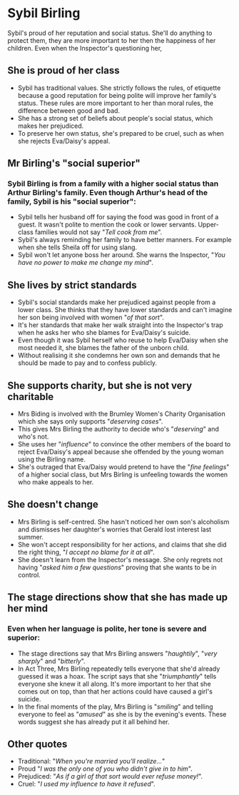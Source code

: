 # Sybil Birling

Sybil's proud of her reputation and social status. She'll do anything to protect them, they are more important to her then the happiness of her children. Even when the Inspector's questioning her,

## She is proud of her class

- Sybil has traditional values. She strictly follows the rules, of etiquette because a good reputation for being polite will improve her family's status. These rules are more important to her than moral rules, the difference between good and bad.
- She has a strong set of beliefs about people's social status, which makes her prejudiced.
- To preserve her own status, she's prepared to be cruel, such as when she rejects Eva/Daisy's appeal.

## Mr Birling's "social superior"

### Sybil Birling is from a family with a higher social status than Arthur Birling's family. Even though Arthur's head of the family, Sybil is his "social superior":

- Sybil tells her husband off for saying the food was good in front of a guest. It wasn't polite to mention the cook or lower servants. Upper-class families would not say "_Tell cook from me_".
- Sybil's always reminding her family to have better manners. For example when she tells Sheila off for using slang.
- Sybil won't let anyone boss her around. She warns the Inspector, "_You have no power to make me change my mind_".

## She lives by strict standards

- Sybil's social standards make her prejudiced against people from a lower class. She thinks that they have lower standards and can't imagine her son being involved with women "_of that sort_".
- It's her standards that make her walk straight into the Inspector's trap when he asks her who she blames for Eva/Daisy's suicide.
- Even though it was Sybil herself who reuse to help Eva/Daisy when she most needed it, she blames the father of the unborn child.
- Without realising it she condemns her own son and demands that he should be made to pay and to confess publicly.

## She supports charity, but she is not very charitable

- Mrs Biding is involved with the Brumley Women's Charity Organisation which she says only supports "_deserving cases_".
- This gives Mrs Birling the authority to decide who's "_deserving_" and who's not.
- She uses her "_influence_" to convince the other members of the board to reject Eva/Daisy's appeal because she offended by the young woman using the Birling name.
- She's outraged that Eva/Daisy would pretend to have the "_fine feelings_" of a higher social class, but Mrs Birling is unfeeling towards the women who make appeals to her.

## She doesn't change

- Mrs Birling is self-centred. She hasn't noticed her own son's alcoholism and dismisses her daughter's worries that Gerald lost interest last summer.
- She won't accept responsibility for her actions, and claims that she did the right thing, "_I accept no blame for it at all_".
- She doesn't learn from the Inspector's message. She only regrets not having "_asked him a few questions_" proving that she wants to be in control.

## The stage directions show that she has made up her mind

### Even when her language is polite, her tone is severe and superior:

- The stage directions say that Mrs Birling answers "_haughtily_", "_very sharply_" and "_bitterly_".
- In Act Three, Mrs Birling repeatedly tells everyone that she'd already guessed it was a hoax. The script says that she "_triumphantly_" tells everyone she knew it all along. It's more important to her that she comes out on top, than that her actions could have caused a girl's suicide.
- In the final moments of the play, Mrs Birling is "_smiling_" and telling everyone to feel as "_amused_" as she is by the evening's events. These words suggest she has already put it all behind her.

## Other quotes

- Traditional: "_When you're married you'll realize..._"
- Proud "_I was the only one of you who didn't give in to him_".
- Prejudiced: "_As if a girl of that sort would ever refuse money!_".
- Cruel: "_I used my influence to have it refused_".
